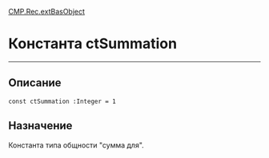﻿---
Link: CMP.Rec.extBasObject.@ctSummation
---

<!---  Навигация
[Имя проекта](#) :
-->
[CMP.Rec.extBasObject](Default)

# Константа ctSummation
---

## Описание

    const ctSummation :Integer = 1

<!--
## Аргументы{#Args}

### Аргумент1

Описание аргумента 1
-->

## Назначение

Константа типа общности "сумма для".

<!--
## Пример

    ctSummation...
-->

